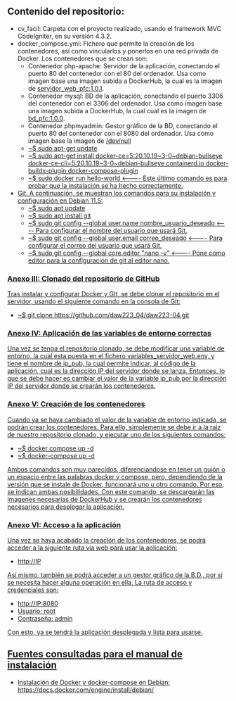 <h2>Contenido del repositorio:</h2>
<ul>
        <li>cv_facil: Carpeta con el proyecto realizado, usando el framework MVC CodeIgniter, en su versión 4.3.2.</li>
        <li>docker_compose.yml: Fichero que permite la creación de los contenedores, así como vincularlos y ponerlos en una red privada de Docker. Los contenedores que se crean son:
        <ul>
                <li>Contenedor php-apache: Servidor de la aplicación, conectando el puerto 80 del contenedor con el 80 del ordenador. Usa como imagen base una imagen subida a DockerHub, la cual es la imagen de <a href="https://hub.docker.com/r/daw22304/servidor_web_pfc">servidor_web_pfc:1.0.1</a>.</li>
                <li>Contenedor mysql: BD de la aplicación, conectando el puerto 3306 del contenedor con el 3306 del ordenador. Usa como imagen base una imagen subida a DockerHub, la cual cual es la imagen de <a href="https://hub.docker.com/r/daw22304/bd_pfc">bd_pfc:1.0.0</a>.</li>
                <li>Contenedor phpmyadmin: Gestor gráfico de la BD, conectando el puerto 80 del contenedor con el 8080 del ordenador. Usa como imagen base la imagen de <a href="https://hub.docker.com/_/phpmyadmin>phpmyadmin:5.2.0</a> de DockerHub.
        </ul>
	</li>
        <li>variables_servidor_web.env: Fichero que contiene las variables de entorno puestas en el contenedor php-apache para que la aplicación funcione correctamente.</li>
</ul>

<h2>Manual de instalación</h2>

<h3>Anexo I: Consideraciones previas</h3>

Antes de comenzar con el manual de instalación, cabe destacar que todo el proyecto se ha desarrollado y probado con las siguientes versiones de los programas:
<ul>
	<li>Sistema operativo usado: Debian 11.5</li>
	<li>Versión de Docker: 20.10.19</li>
	<li>Versión de docker-compose: 2.16.0</li>
	<li>Versión de Git: 2.30.2</li>
</ul>
No se asegura su funcionamiento con versiones diferentes de estos.

<h3>Anexo II: Instalación y configuración de Docker y Git</h3>

Primero, es necesario tener instalado y configurado, en el servidor donde se quiera hacer el despliegue de la aplicación, las siguientes aplicaciones:
<ul>
	<li>Docker, con docker-compose habilitado. A continuación, se muestran los comandos para la instalación de ambos en Debian 11.5:
	<ul>
		<li>~$ sudo apt-get remove docker docker-engine docker.io containerd runc</li>
		<li>~$ sudo apt-get update</li>
		<li>~$ sudo apt-get install \
                	ca-certificates \
                	curl \
                	gnupg
		</li>
		<li>~$ sudo mkdir -m 0755 -p /etc/apt/keyrings</li>
		<li>~$ curl -fsSL https://download.docker.com/linux/debian/gpg | sudo gpg --dearmor -o /etc/apt/keyrings/docker.gpg</li>
		<li>~$ echo \
                	"deb [arch="$(dpkg --print-architecture)" signed-by=/etc/apt/keyrings/docker.gpg] https://download.docker.com/linux/debian \
                	"$(. /etc/os-release && echo "$VERSION_CODENAME")" stable" | \
                	sudo tee /etc/apt/sources.list.d/docker.list > /dev/null
		</li>
		<li>~$ sudo apt-get update</li>
		<li>~$ sudo apt-get install docker-ce=5:20.10.19~3-0~debian-bullseye docker-ce-cli=5:20.10.19~3-0~debian-bullseye containerd.io docker-buildx-plugin docker-compose-plugin</li>
		<li>~$ sudo docker run hello-world <---- Este último comando es para probar que la instalación se ha hecho correctamente.</li>
	</ul>
	</li>
	<li>Git. A continuación, se muestran los comandos para su instalación y configuración en Debian 11.5:
	<ul>
		<li>~$ sudo apt update</li>
		<li>~$ sudo apt install git</li>
		<li>~$ sudo git config --global user.name nombre_usuario_deseado <---- Para configurar el nombre del usuario que usará Git.</li>
		<li>~$ sudo git config --global user.email correo_deseado <---- Para configurar el correo del usuario que usará Git.</li>
		<li>~$ sudo git config --global core.editor "nano -v" <---- Pone como editor para la configuración de git al editor nano.</li>
	</ul>
	</li>
</ul>

<h3>Anexo III: Clonado del repositorio de GitHub</h3>

Tras instalar y configurar Docker y GIt, se debe clonar el repositorio en el servidor, usando el siguiente comando en la consola de Git:
<ul>
	<li>~$ git clone https://github.com/daw223_04/daw223-04.git</li>
</ul>

<h3>Anexo IV: Aplicación de las variables de entorno correctas</h3>

Una vez se tenga el repositorio clonado, se debe modificar una variable de entorno, la cual esta puesta en el fichero variables_servidor_web.env, y tiene el nombre de ip_pub, la cual permite indicar, al código de la aplicación, cual es la dirección IP del servidor donde se lanza.
Entonces, lo que se debe hacer es cambiar el valor de la variable ip_pub por la dirección IP del servidor donde se crearán los contenedores.

<h3>Anexo V: Creación de los contenedores</h3>

Cuando ya se haya cambiado el valor de la variable de entorno indicada, se podrán crear los contenedores.
Para ello, simplemente se debe ir a la raiz de nuestro repositorio clonado, y ejecutar uno de los siguientes comandos:
<ul>
	<li>~$ docker compose up -d</li>
	<li>~$ docker-compose up -d</li>
</ul>
Ambos comandos son muy parecidos, diferenciandose en tener un guión o un espacio entre las palabras docker y compose, pero, dependiendo de la versión que se instale de Docker, funcionará uno u otro comando. Por eso, se indican ambas posibilidades.
Con este comando, se descargarán las imagenes necesarias de DockerHub y se crearán los contenedores necesarios para desplegar la aplicación.

<h3>Anexo VI: Acceso a la aplicación</h3>

Una vez se haya acabado la creación de los contenedores, se podrá acceder a la siguiente ruta via web para usar la aplicación:
<ul>
	<li>http://IP</li>
</ul>
Así mismo, también se podrá acceder a un gestor gráfico de la B.D., por si se necesita hacer alguna operación en ella. La ruta de acceso y credenciales son:
<ul>
	<li>http://IP:8080</li>
	<li>Usuario: root</li>
	<li>Contraseña: admin</li>
</ul>

Con esto, ya se tendrá la aplicación desplegada y lista para usarse.

<h2>Fuentes consultadas para el manual de instalación</h2>

<ul>
	<li>Instalación de Docker y docker-compose en Debian: https://docs.docker.com/engine/install/debian/</li>
</ul>

